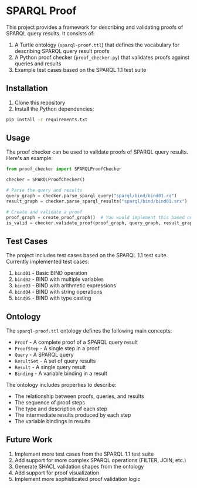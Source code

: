 # SPARQL Proof

This project provides a framework for describing and validating proofs of SPARQL query results. It consists of:

1. A Turtle ontology (`sparql-proof.ttl`) that defines the vocabulary for describing SPARQL query result proofs
2. A Python proof checker (`proof_checker.py`) that validates proofs against queries and results
3. Example test cases based on the SPARQL 1.1 test suite

## Installation

1. Clone this repository
2. Install the Python dependencies:
```bash
pip install -r requirements.txt
```

## Usage

The proof checker can be used to validate proofs of SPARQL query results. Here's an example:

```python
from proof_checker import SPARQLProofChecker

checker = SPARQLProofChecker()

# Parse the query and results
query_graph = checker.parse_sparql_query("sparql/bind/bind01.rq")
result_graph = checker.parse_sparql_results("sparql/bind/bind01.srx")

# Create and validate a proof
proof_graph = create_proof_graph()  # You would implement this based on your needs
is_valid = checker.validate_proof(proof_graph, query_graph, result_graph)
```

## Test Cases

The project includes test cases based on the SPARQL 1.1 test suite. Currently implemented test cases:

1. `bind01` - Basic BIND operation
2. `bind02` - BIND with multiple variables
3. `bind03` - BIND with arithmetic expressions
4. `bind04` - BIND with string operations
5. `bind05` - BIND with type casting

## Ontology

The `sparql-proof.ttl` ontology defines the following main concepts:

- `Proof` - A complete proof of a SPARQL query result
- `ProofStep` - A single step in a proof
- `Query` - A SPARQL query
- `ResultSet` - A set of query results
- `Result` - A single query result
- `Binding` - A variable binding in a result

The ontology includes properties to describe:
- The relationship between proofs, queries, and results
- The sequence of proof steps
- The type and description of each step
- The intermediate results produced by each step
- The variable bindings in results

## Future Work

1. Implement more test cases from the SPARQL 1.1 test suite
2. Add support for more complex SPARQL operations (FILTER, JOIN, etc.)
3. Generate SHACL validation shapes from the ontology
4. Add support for proof visualization
5. Implement more sophisticated proof validation logic
